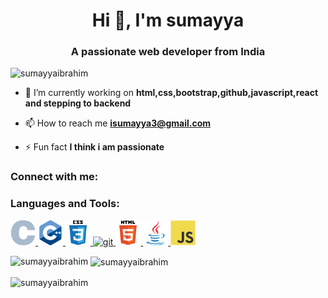 <h1 align="center">Hi 👋, I'm sumayya</h1>
<h3 align="center">A passionate web developer from India</h3>

<p align="left"> <img src="https://komarev.com/ghpvc/?username=sumayyaibrahim&label=Profile%20views&color=0e75b6&style=flat" alt="sumayyaibrahim" /> </p>

- 🌱 I’m currently working on **html,css,bootstrap,github,javascript,react and stepping to backend**

- 📫 How to reach me **isumayya3@gmail.com**

- ⚡ Fun fact **I think i am passionate**

<h3 align="left">Connect with me:</h3>
<p align="left">
</p>

<h3 align="left">Languages and Tools:</h3>
<p align="left"> <a href="https://www.cprogramming.com/" target="_blank" rel="noreferrer"> <img src="https://raw.githubusercontent.com/devicons/devicon/master/icons/c/c-original.svg" alt="c" width="40" height="40"/> </a> <a href="https://www.w3schools.com/cpp/" target="_blank" rel="noreferrer"> <img src="https://raw.githubusercontent.com/devicons/devicon/master/icons/cplusplus/cplusplus-original.svg" alt="cplusplus" width="40" height="40"/> </a> <a href="https://www.w3schools.com/css/" target="_blank" rel="noreferrer"> <img src="https://raw.githubusercontent.com/devicons/devicon/master/icons/css3/css3-original-wordmark.svg" alt="css3" width="40" height="40"/> </a> <a href="https://git-scm.com/" target="_blank" rel="noreferrer"> <img src="https://www.vectorlogo.zone/logos/git-scm/git-scm-icon.svg" alt="git" width="40" height="40"/> </a> <a href="https://www.w3.org/html/" target="_blank" rel="noreferrer"> <img src="https://raw.githubusercontent.com/devicons/devicon/master/icons/html5/html5-original-wordmark.svg" alt="html5" width="40" height="40"/> </a> <a href="https://www.java.com" target="_blank" rel="noreferrer"> <img src="https://raw.githubusercontent.com/devicons/devicon/master/icons/java/java-original.svg" alt="java" width="40" height="40"/> </a> <a href="https://developer.mozilla.org/en-US/docs/Web/JavaScript" target="_blank" rel="noreferrer"> <img src="https://raw.githubusercontent.com/devicons/devicon/master/icons/javascript/javascript-original.svg" alt="javascript" width="40" height="40"/> </a> </p>

<p><img align="left" src="https://github-readme-stats.vercel.app/api/top-langs?username=sumayyaibrahim&show_icons=true&locale=en&layout=compact" alt="sumayyaibrahim" /></p>

<p>&nbsp;<img align="center" src="https://github-readme-stats.vercel.app/api?username=sumayyaibrahim&show_icons=true&locale=en" alt="sumayyaibrahim" /></p>

<p><img align="center" src="https://github-readme-streak-stats.herokuapp.com/?user=sumayyaibrahim&" alt="sumayyaibrahim" /></p>
